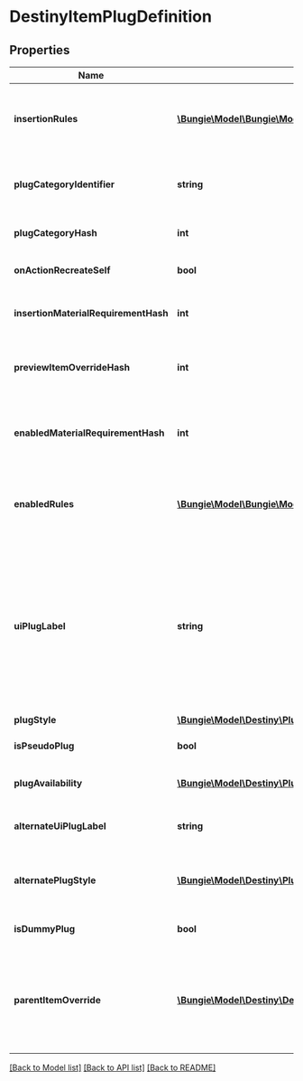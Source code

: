 # DestinyItemPlugDefinition

## Properties
Name | Type | Description | Notes
------------ | ------------- | ------------- | -------------
**insertionRules** | [**\Bungie\Model\\Bungie\Model\Destiny\Definitions\Items\DestinyPlugRuleDefinition[]**](DestinyPlugRuleDefinition.md) | The rules around when this plug can be inserted into a socket, aside from the socket&#39;s individual restrictions.  The live data DestinyItemPlugComponent.insertFailIndexes will be an index into this array, so you can pull out the failure strings appropriate for the user. | [optional] 
**plugCategoryIdentifier** | **string** | The string identifier for the plug&#39;s category. Use the socket&#39;s DestinySocketTypeDefinition.plugWhitelist to determine whether this plug can be inserted into the socket. | [optional] 
**plugCategoryHash** | **int** | The hash for the plugCategoryIdentifier. You can use this instead if you wish: I put both in the definition for debugging purposes. | [optional] 
**onActionRecreateSelf** | **bool** | If you successfully socket the item, this will determine whether or not you get \&quot;refunded\&quot; on the plug. | [optional] 
**insertionMaterialRequirementHash** | **int** | If inserting this plug requires materials, this is the hash identifier for looking up the DestinyMaterialRequirementSetDefinition for those requirements. | [optional] 
**previewItemOverrideHash** | **int** | In the game, if you&#39;re inspecting a plug item directly, this will be the item shown with the plug attached. Look up the DestinyInventoryItemDefinition for this hash for the item. | [optional] 
**enabledMaterialRequirementHash** | **int** | It&#39;s not enough for the plug to be inserted. It has to be enabled as well. For it to be enabled, it may require materials. This is the hash identifier for the DestinyMaterialRequirementSetDefinition for those requirements, if there is one. | [optional] 
**enabledRules** | [**\Bungie\Model\\Bungie\Model\Destiny\Definitions\Items\DestinyPlugRuleDefinition[]**](DestinyPlugRuleDefinition.md) | The rules around whether the plug, once inserted, is enabled and providing its benefits.  The live data DestinyItemPlugComponent.enableFailIndexes will be an index into this array, so you can pull out the failure strings appropriate for the user. | [optional] 
**uiPlugLabel** | **string** | Plugs can have arbitrary, UI-defined identifiers that the UI designers use to determine the style applied to plugs. Unfortunately, we have neither a definitive list of these labels nor advance warning of when new labels might be applied or how that relates to how they get rendered. If you want to, you can refer to known labels to change your own styles: but know that new ones can be created arbitrarily, and we have no way of associating the labels with any specific UI style guidance... you&#39;ll have to piece that together on your end. Or do what we do, and just show plugs more generically, without specialized styles. | [optional] 
**plugStyle** | [**\Bungie\Model\Destiny\PlugUiStyles**](PlugUiStyles.md) |  | [optional] 
**isPseudoPlug** | **bool** | If TRUE, the plug doesn&#39;t actually convey any benefit: it only exists to show information in the UI. | [optional] 
**plugAvailability** | [**\Bungie\Model\Destiny\PlugAvailabilityMode**](PlugAvailabilityMode.md) | Indicates the rules about when this plug can be used. See the PlugAvailabilityMode enumeration for more information! | [optional] 
**alternateUiPlugLabel** | **string** | If the plug meets certain state requirements, it may have an alternative label applied to it. This is the alternative label that will be applied in such a situation. | [optional] 
**alternatePlugStyle** | [**\Bungie\Model\Destiny\PlugUiStyles**](PlugUiStyles.md) | The alternate plug of the plug: only applies when the item is in states that only the server can know about and control, unfortunately. See AlternateUiPlugLabel for the related label info. | [optional] 
**isDummyPlug** | **bool** | If TRUE, this plug is used for UI display purposes only, and doesn&#39;t have any interesting effects of its own. | [optional] 
**parentItemOverride** | [**\Bungie\Model\Destiny\Definitions\Items\DestinyParentItemOverride**](DestinyParentItemOverride.md) | Do you ever get the feeling that a system has become so overburdened by edge cases that it probably should have become some other system entirely? So do I!  In totally unrelated news, Plugs can now override properties of their parent items. This is some of the relevant definition data for those overrides.  If this is populated, it will have the override data to be applied when this plug is applied to an item. | [optional] 

[[Back to Model list]](../README.md#documentation-for-models) [[Back to API list]](../README.md#documentation-for-api-endpoints) [[Back to README]](../README.md)


